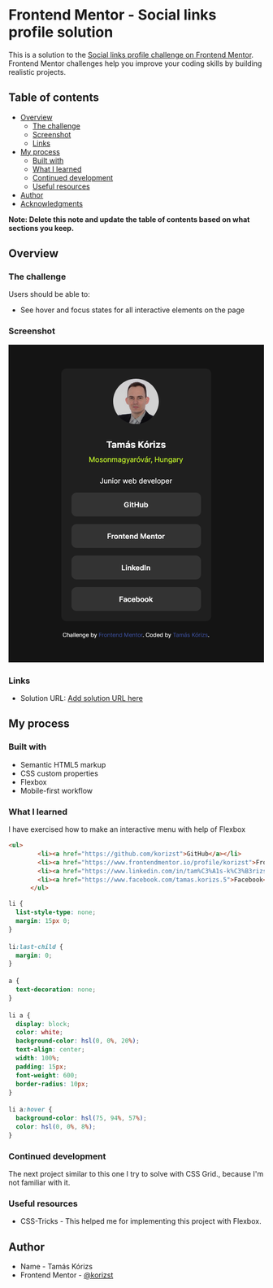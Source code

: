 # Frontend Mentor - Social links profile solution

This is a solution to the [Social links profile challenge on Frontend Mentor](https://www.frontendmentor.io/challenges/social-links-profile-UG32l9m6dQ). Frontend Mentor challenges help you improve your coding skills by building realistic projects.

## Table of contents

- [Overview](#overview)
  - [The challenge](#the-challenge)
  - [Screenshot](#screenshot)
  - [Links](#links)
- [My process](#my-process)
  - [Built with](#built-with)
  - [What I learned](#what-i-learned)
  - [Continued development](#continued-development)
  - [Useful resources](#useful-resources)
- [Author](#author)
- [Acknowledgments](#acknowledgments)

**Note: Delete this note and update the table of contents based on what sections you keep.**

## Overview

### The challenge

Users should be able to:

- See hover and focus states for all interactive elements on the page

### Screenshot

![Screenshot](./screenshot.png "Screenshot")

### Links

- Solution URL: [Add solution URL here](https://your-solution-url.com)

## My process

### Built with

- Semantic HTML5 markup
- CSS custom properties
- Flexbox
- Mobile-first workflow

### What I learned

I have exercised how to make an interactive menu with help of Flexbox

```html
<ul>
        <li><a href="https://github.com/korizst">GitHub</a></li>
        <li><a href="https://www.frontendmentor.io/profile/korizst">Frontend Mentor</a></li>
        <li><a href="https://www.linkedin.com/in/tam%C3%A1s-k%C3%B3rizs-007746188/">LinkedIn</a></li>
        <li><a href="https://www.facebook.com/tamas.korizs.5">Facebook</a></li>
      </ul>
```

```css
li {
  list-style-type: none;
  margin: 15px 0;
}

li:last-child {
  margin: 0;
}

a {
  text-decoration: none;
}

li a {
  display: block;
  color: white;
  background-color: hsl(0, 0%, 20%);
  text-align: center;
  width: 100%;
  padding: 15px;
  font-weight: 600;
  border-radius: 10px;
}

li a:hover {
  background-color: hsl(75, 94%, 57%);
  color: hsl(0, 0%, 8%);
}
```

### Continued development

The next project similar to this one I try to solve with CSS Grid., because I'm not familiar with it.

### Useful resources

- CSS-Tricks - This helped me for implementing this project with Flexbox.

## Author

- Name - Tamás Kórizs
- Frontend Mentor - [@korizst](https://www.frontendmentor.io/profile/yourusername "korizst")

